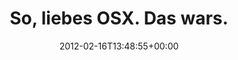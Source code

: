 ---
retweeted: false
source: <a href="http://itunes.apple.com/us/app/twitter/id409789998?mt=12" rel="nofollow">Twitter
  for Mac</a>
entities:
  hashtags: []
  symbols: []
  user_mentions: []
  urls:
  - url: http://t.co/3Xbr5lxI
    expanded_url: http://www.apple.com/macosx/mountain-lion/security.html
    display_url: apple.com/macosx/mountai…
    indices:
    - '28'
    - '48'
display_text_range:
- '0'
- '48'
favorite_count: '0'
id_str: '170142614966906881'
truncated: false
retweet_count: '0'
id: '170142614966906881'
possibly_sensitive: false
created_at: Thu Feb 16 13:48:55 +0000 2012
favorited: false
full_text: "So, liebes OSX. \nDas wars."
lang: de
quote_url: http://www.apple.com/macosx/mountain-lion/security.html
tags:
- pesos:twitter
date: '2012-02-16T13:48:55+00:00'
src: https://twitter.com/bascht/status/170142614966906881
original_url: https://twitter.com/bascht/status/170142614966906881
type: twitter_tweet
text: "So, liebes OSX. \nDas wars."
title: "So, liebes OSX. \nDas wars."

---